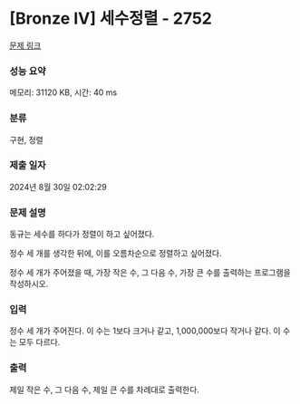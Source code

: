 # [Bronze IV] 세수정렬 - 2752 

[문제 링크](https://www.acmicpc.net/problem/2752) 

### 성능 요약

메모리: 31120 KB, 시간: 40 ms

### 분류

구현, 정렬

### 제출 일자

2024년 8월 30일 02:02:29

### 문제 설명

<p>동규는 세수를 하다가 정렬이 하고 싶어졌다.</p>

<p>정수 세 개를 생각한 뒤에, 이를 오름차순으로 정렬하고 싶어졌다.</p>

<p>정수 세 개가 주어졌을 때, 가장 작은 수, 그 다음 수, 가장 큰 수를 출력하는 프로그램을 작성하시오.</p>

### 입력 

 <p>정수 세 개가 주어진다. 이 수는 1보다 크거나 같고, 1,000,000보다 작거나 같다. 이 수는 모두 다르다.</p>

### 출력 

 <p>제일 작은 수, 그 다음 수, 제일 큰 수를 차례대로 출력한다.</p>

